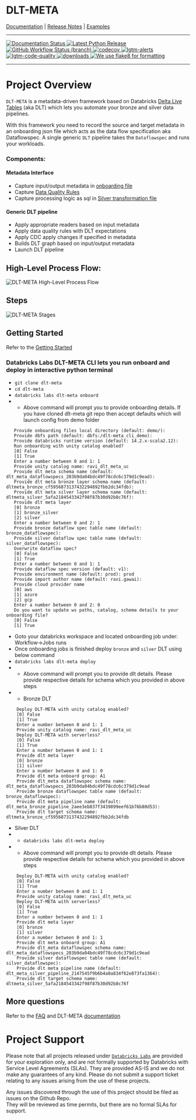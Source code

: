 # DLT-META

<!-- Top bar will be removed from PyPi packaged versions -->
<!-- Dont remove: exclude package -->
[Documentation](https://databrickslabs.github.io/dlt-meta/) |
[Release Notes](CHANGELOG.md) |
[Examples](https://github.com/databrickslabs/dlt-meta/tree/main/examples) 
<!-- Dont remove: end exclude package -->

---
<p align="left">
    <a href="https://databrickslabs.github.io/dlt-meta/">
        <img src="https://img.shields.io/badge/DOCS-PASSING-green?style=for-the-badge" alt="Documentation Status"/>
    </a>
    <a href="https://pypi.org/project/dlt-meta/">
        <img src="https://img.shields.io/badge/PYPI-v%200.0.1-green?style=for-the-badge" alt="Latest Python Release"/>
    </a>
    <a href="https://github.com/databrickslabs/dlt-meta/actions/workflows/onpush.yml">
        <img src="https://img.shields.io/github/workflow/status/databrickslabs/dlt-meta/build/main?style=for-the-badge"
             alt="GitHub Workflow Status (branch)"/>
    </a>
    <a href="https://codecov.io/gh/databrickslabs/dlt-meta">
        <img src="https://img.shields.io/codecov/c/github/databrickslabs/dlt-meta?style=for-the-badge&amp;token=2CxLj3YBam"
             alt="codecov"/>
    </a>
    <a href="https://lgtm.com/projects/g/databrickslabs/dlt-meta/alerts">
        <img src="https://img.shields.io/lgtm/alerts/github/databricks/dlt-meta?style=for-the-badge" alt="lgtm-alerts"/>
    </a>
    <a href="https://lgtm.com/projects/g/databrickslabs/dlt-meta/context:python">
        <img src="https://img.shields.io/lgtm/grade/python/github/databrickslabs/dbx?style=for-the-badge"
             alt="lgtm-code-quality"/>
    </a>
    <a href="https://pypistats.org/packages/dl-meta">
        <img src="https://img.shields.io/pypi/dm/dlt-meta?style=for-the-badge" alt="downloads"/>
    </a>
    <a href="https://github.com/PyCQA/flake8">
        <img src="https://img.shields.io/badge/FLAKE8-FLAKE8-lightgrey?style=for-the-badge"
             alt="We use flake8 for formatting"/>
    </a>
</p>

---

# Project Overview
```DLT-META``` is a metadata-driven framework based on Databricks [Delta Live Tables](https://www.databricks.com/product/delta-live-tables) (aka DLT) which lets you automate your bronze and silver data pipelines.

With this framework you need to record the source and target metadata in an onboarding json file which acts as the data flow specification aka Dataflowspec. A single generic ```DLT``` pipeline takes the ```Dataflowspec``` and runs your workloads.

### Components:

#### Metadata Interface 
- Capture input/output metadata in [onboarding file](https://github.com/databrickslabs/dlt-meta/blob/main/examples/onboarding.json)
- Capture [Data Quality Rules](https://github.com/databrickslabs/dlt-meta/tree/main/examples/dqe/customers/bronze_data_quality_expectations.json)
- Capture  processing logic as sql in [Silver transformation file](https://github.com/databrickslabs/dlt-meta/blob/main/examples/silver_transformations.json)

#### Generic DLT pipeline
- Apply appropriate readers based on input metadata
- Apply data quality rules with DLT expectations 
- Apply CDC apply changes if specified in metadata
- Builds DLT graph based on input/output metadata
- Launch DLT pipeline

## High-Level Process Flow:
![DLT-META High-Level Process Flow](./docs/static/images/solutions_overview.png)

## Steps
![DLT-META Stages](./docs/static/images/dlt-meta_stages.png)

## Getting Started
Refer to the [Getting Started](https://databrickslabs.github.io/dlt-meta/getting_started)
### Databricks Labs DLT-META CLI lets you run onboard and deploy in interactive python terminal
- ``` git clone dlt-meta ```
- ``` cd dlt-meta ```
- ```databricks labs dlt-meta onboard``` 
- - Above command will prompt you to provide onboarding details. If you have cloned dlt-meta git repo then accept defaults which will launch config from demo folder
 ```Provide onboarding file path (default: demo/conf/onboarding.template): 
    Provide onboarding files local directory (default: demo/): 
    Provide dbfs path (default: dbfs:/dlt-meta_cli_demo): 
    Provide databricks runtime version (default: 14.2.x-scala2.12): 
    Run onboarding with unity catalog enabled?
    [0] False
    [1] True
    Enter a number between 0 and 1: 1
    Provide unity catalog name: ravi_dlt_meta_uc
    Provide dlt meta schema name (default: dlt_meta_dataflowspecs_203b9da04bdc49f78cdc6c379d1c9ead): 
    Provide dlt meta bronze layer schema name (default: dltmeta_bronze_cf5956873137432294892fbb2dc34fdb): 
    Provide dlt meta silver layer schema name (default: dltmeta_silver_5afa2184543342f98f87b30d92b8c76f): 
    Provide dlt meta layer
    [0] bronze
    [1] bronze_silver
    [2] silver
    Enter a number between 0 and 2: 1
    Provide bronze dataflow spec table name (default: bronze_dataflowspec): 
    Provide silver dataflow spec table name (default: silver_dataflowspec): 
    Overwrite dataflow spec?
    [0] False
    [1] True
    Enter a number between 0 and 1: 1
    Provide dataflow spec version (default: v1): 
    Provide environment name (default: prod): prod
    Provide import author name (default: ravi.gawai): 
    Provide cloud provider name
    [0] aws
    [1] azure
    [2] gcp
    Enter a number between 0 and 2: 0
    Do you want to update ws paths, catalog, schema details to your onboarding file?
    [0] False
    [1] True
```
- Goto your databricks workspace and located onboarding job under: Workflow->Jobs runs
- Once onboarding jobs is finished deploy `bronze` and `silver` DLT using below command
- ```databricks labs dlt-meta deploy```
- - Above command will prompt you to provide dlt details. Please provide respective details for schema which you provided in above steps
- - Bronze DLT
```
    Deploy DLT-META with unity catalog enabled?
    [0] False
    [1] True
    Enter a number between 0 and 1: 1
    Provide unity catalog name: ravi_dlt_meta_uc
    Deploy DLT-META with serverless?
    [0] False
    [1] True
    Enter a number between 0 and 1: 1
    Provide dlt meta layer
    [0] bronze
    [1] silver
    Enter a number between 0 and 1: 0
    Provide dlt meta onboard group: A1  
    Provide dlt_meta dataflowspec schema name: dlt_meta_dataflowspecs_203b9da04bdc49f78cdc6c379d1c9ead
    Provide bronze dataflowspec table name (default: bronze_dataflowspec): 
    Provide dlt meta pipeline name (default: dlt_meta_bronze_pipeline_2aee3eb837f3439899eef61b76b80d53): 
    Provide dlt target schema name: dltmeta_bronze_cf5956873137432294892fbb2dc34fdb
```

- Silver DLT
- - ```databricks labs dlt-meta deploy```
- - Above command will prompt you to provide dlt details. Please provide respective details for schema which you provided in above steps
```
    Deploy DLT-META with unity catalog enabled?
    [0] False
    [1] True
    Enter a number between 0 and 1: 1
    Provide unity catalog name: ravi_dlt_meta_uc
    Deploy DLT-META with serverless?
    [0] False
    [1] True
    Enter a number between 0 and 1: 1
    Provide dlt meta layer
    [0] bronze
    [1] silver
    Enter a number between 0 and 1: 1
    Provide dlt meta onboard group: A1
    Provide dlt_meta dataflowspec schema name: dlt_meta_dataflowspecs_203b9da04bdc49f78cdc6c379d1c9ead
    Provide silver dataflowspec table name (default: silver_dataflowspec): 
    Provide dlt meta pipeline name (default: dlt_meta_silver_pipeline_2147545f9b6b4a8a834f62e873fa1364): 
    Provide dlt target schema name: dltmeta_silver_5afa2184543342f98f87b30d92b8c76f
```
## More questions
Refer to the [FAQ](https://databrickslabs.github.io/dlt-meta/faq)
and DLT-META [documentation](https://databrickslabs.github.io/dlt-meta/)

# Project Support
Please note that all projects released under [`Databricks Labs`](https://www.databricks.com/learn/labs)
 are provided for your exploration only, and are not formally supported by Databricks with Service Level Agreements 
(SLAs).  They are provided AS-IS and we do not make any guarantees of any kind.  Please do not submit a support ticket 
relating to any issues arising from the use of these projects.

Any issues discovered through the use of this project should be filed as issues on the Github Repo.  
They will be reviewed as time permits, but there are no formal SLAs for support.